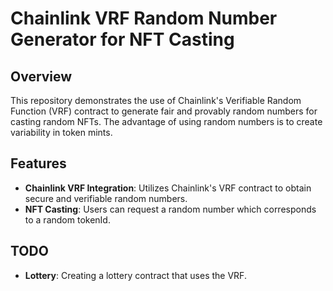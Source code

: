 # Chainlink VRF Random Number Generator for NFT Casting

## Overview

This repository demonstrates the use of Chainlink's Verifiable Random Function (VRF) contract to generate fair and provably random numbers for casting random NFTs. The advantage of using random numbers is to create variability in token mints.

## Features

- **Chainlink VRF Integration**: Utilizes Chainlink's VRF contract to obtain secure and verifiable random numbers.
- **NFT Casting**: Users can request a random number which corresponds to a random tokenId.


## TODO

- **Lottery**: Creating a lottery contract that uses the VRF.
